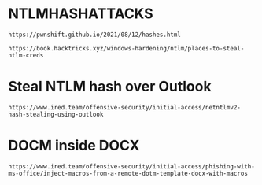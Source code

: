 # NTLMHASHATTACKS

````
https://pwnshift.github.io/2021/08/12/hashes.html
````

```
https://book.hacktricks.xyz/windows-hardening/ntlm/places-to-steal-ntlm-creds
```

# Steal NTLM hash over Outlook
```
https://www.ired.team/offensive-security/initial-access/netntlmv2-hash-stealing-using-outlook
```

# DOCM inside DOCX
```
https://www.ired.team/offensive-security/initial-access/phishing-with-ms-office/inject-macros-from-a-remote-dotm-template-docx-with-macros
```
